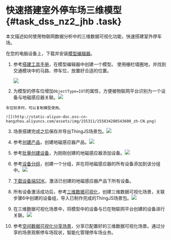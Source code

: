 # 快速搭建室外停车场三维模型 {#task_dss_nz2_jhb .task}

本文描述如何使用物联网数据分析中的三维数据可视化功能，快速搭建室外停车场。

在您的电脑设备上，下载并安装[模型编辑器](https://bim-core-prod.oss-cn-shanghai.aliyuncs.com/CampusBuilder/CampusBuilderx64-v1.2.1.198-cn.exe)。

1.  参考[搭建工具手册](http://docs-aliyun.cn-hangzhou.oss.aliyun-inc.com/assets/attach/91480/cn_zh/1537238846836/CampusBuilder搭建工具用户手册.pdf)，在模型编辑器中创建一个模型。 使用栅栏墙圈地，并找到交通模块中的马路、停车位，放置好合适的位置。

    ![](http://static-aliyun-doc.oss-cn-hangzhou.aliyuncs.com/assets/img/155311/155834280443597_zh-CN.png)

2.   为模型的停车位增加`ObjectType=IOT`的属性，方便被物联网平台识别为一个设备与地磁感应器关联。![](http://static-aliyun-doc.oss-cn-hangzhou.aliyuncs.com/assets/img/155311/155834280443599_zh-CN.png)

 

    车位较多时，可以复制模型使用。

    ![](http://static-aliyun-doc.oss-cn-hangzhou.aliyuncs.com/assets/img/155311/155834280543600_zh-CN.png)

3.   场景搭建完成之后保存并导出ThingJS场景包。![](http://static-aliyun-doc.oss-cn-hangzhou.aliyuncs.com/assets/img/155311/155834280543601_zh-CN.png)

 
4.   参考[创建产品](../../../../cn.zh-CN/用户指南/产品与设备/创建产品.md#)，创建地磁感应器产品。![](http://static-aliyun-doc.oss-cn-hangzhou.aliyuncs.com/assets/img/155311/155834280543602_zh-CN.png)

 
5.   参考[批量创建设备](../../../../cn.zh-CN/用户指南/产品与设备/创建设备/批量创建设备.md#)，为刚刚创建的地磁感应器添加设备。![](http://static-aliyun-doc.oss-cn-hangzhou.aliyuncs.com/assets/img/155311/155834280543610_zh-CN.png)

 
6.   参考[设备分组](../../../../cn.zh-CN/用户指南/产品与设备/设备分组.md#)，创建一个分组，并在将地磁感应器的所有设备添加到该分组中。![](http://static-aliyun-doc.oss-cn-hangzhou.aliyuncs.com/assets/img/155311/155834280543611_zh-CN.png)

 
7.  [下载设备端SDK](https://help.aliyun.com/document_detail/42648.html)，激活已创建的地磁感应器产品下所有设备。 
8.   所有设备激活成功后，参考[三维数据可视化](../../../../cn.zh-CN/.md#)，创建三维数据可视化场景，关联步骤6中创建的设备组，导入已制作完成的ThingJS场景包。![](http://static-aliyun-doc.oss-cn-hangzhou.aliyuncs.com/assets/img/155311/155834280543612_zh-CN.png)

 
9.   在三维数据可视化场景中，将模型中的设备与已在物联网平台创建的设备进行关联。![](http://static-aliyun-doc.oss-cn-hangzhou.aliyuncs.com/assets/img/155311/155834280543613_zh-CN.png)

 
10. 参考[空间数据可视化分享场景](https://help.aliyun.com/document_detail/108875.html)，分享已配置好的三维数据可视化场景。通过分享的场景观察停车场现状，智能化管理停车场业务。 

